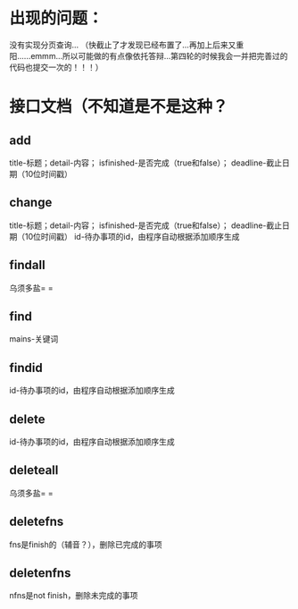 
# 出现的问题：
没有实现分页查询...
（快截止了才发现已经布置了...再加上后来又重阳......emmm...所以可能做的有点像依托答辩...第四轮的时候我会一并把完善过的代码也提交一次的！！！）
# 接口文档（不知道是不是这种？
## add
title-标题；detail-内容；
isfinished-是否完成（true和false）；
deadline-截止日期（10位时间戳）
## change
title-标题；detail-内容；
isfinished-是否完成（true和false）；
deadline-截止日期（10位时间戳）
id-待办事项的id，由程序自动根据添加顺序生成
## findall
乌须多盐= =
## find
mains-关键词
## findid
id-待办事项的id，由程序自动根据添加顺序生成
## delete
id-待办事项的id，由程序自动根据添加顺序生成
## deleteall
乌须多盐= =
## deletefns
fns是finish的（辅音？），删除已完成的事项
## deletenfns
nfns是not finish，删除未完成的事项
